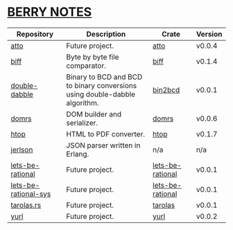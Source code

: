 # [BERRY NOTES](https://wisbery.github.io/)

| Repository                                                              | Description                                                                    | Crate                                                             | Version |
|-------------------------------------------------------------------------|--------------------------------------------------------------------------------|-------------------------------------------------------------------|---------|
| [atto](https://github.com/wisbery/atto)                                 | Future project.                                                                | [atto](https://crates.io/crates/atto)                             | v0.0.4  |
| [biff](https://github.com/wisbery/biff)                                 | Byte by byte file comparator.                                                  | [biff](https://crates.io/crates/biff)                             | v0.1.4  |
| [double-dabble](https://github.com/wisbery/double-dabble)               | Binary to BCD and BCD to binary conversions<br/>using double-dabble algorithm. | [bin2bcd](https://crates.io/crates/bin2bcd)                       | v0.0.1  |
| [domrs](https://github.com/wisbery/domrs)                               | DOM builder and serializer.                                                    | [domrs](https://crates.io/crates/domrs)                           | v0.0.6  |
| [htop](https://github.com/wisbery/htop)                                 | HTML to PDF converter.                                                         | [htop](https://crates.io/crates/htop)                             | v0.1.7  |
| [jerlson](https://github.com/wisbery/jerlson)                           | JSON parser written in Erlang.                                                 | n/a                                                               | n/a     |
| [lets-be-rational](https://github.com/wisbery/lets-be-rational)         | Future project.                                                                | [lets-be-rational](https://crates.io/crates/lets-be-rational)     | v0.0.1  |
| [lets-be-rational-sys](https://github.com/wisbery/lets-be-rational-sys) | Future project.                                                                | [lets-be-rational](https://crates.io/crates/lets-be-rational-sys) | v0.0.1  |
| [tarolas.rs](https://github.com/wisbery/tarolas.rs)                     | Future project.                                                                | [tarolas](https://crates.io/crates/tarolas)                       | v0.0.1  |
| [yurl](https://github.com/wisbery/yurl)                                 | Future project.                                                                | [yurl](https://crates.io/crates/yurl)                             | v0.0.2  |
